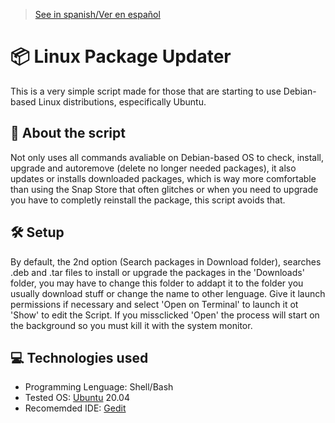 > [See in spanish/Ver en español](https://github.com/LuisMiSanVe/UpgradeLinuxPackagesScript/tree/spanish)
# 📦 Linux Package Updater
This is a very simple script made for those that are starting to use Debian-based Linux distributions, especifically Ubuntu.
## 📖 About the script
Not only uses all commands avaliable on Debian-based OS to check, install, upgrade and autoremove (delete no longer needed packages), it also updates or installs downloaded packages, which is way more comfortable than using the Snap Store that often glitches or when you need to upgrade you have to completly reinstall the package, this script avoids that.
## 🛠️ Setup
By default, the 2nd option (Search packages in Download folder), searches .deb and .tar files to install or upgrade the packages in the 'Downloads' folder, you may have to change this folder to addapt it to the folder you usually download stuff or change the name to other lenguage.
Give it launch permissions if necessary and select 'Open on Terminal' to launch it ot 'Show' to edit the Script. If you missclicked 'Open' the process will start on the background so you must kill it with the system monitor.
## 💻 Technologies used
- Programming Lenguage: Shell/Bash
- Tested OS: [Ubuntu](https://ubuntu.com/) 20.04
- Recomemded IDE: [Gedit](https://help.gnome.org/users/gedit/stable/gedit-quickstart.html.en)
